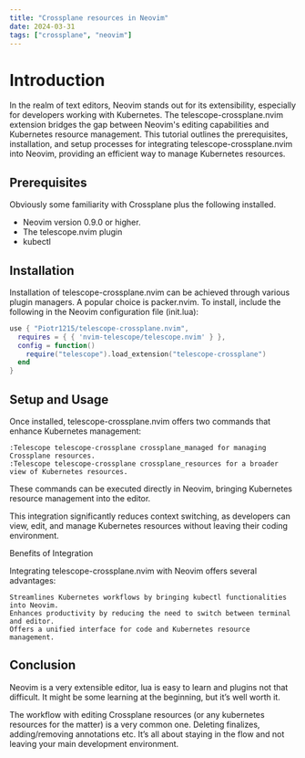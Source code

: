 ```yaml
---
title: "Crossplane resources in Neovim"
date: 2024-03-31
tags: ["crossplane", "neovim"]
---
```


# Introduction

In the realm of text editors, Neovim stands out for its extensibility, especially for developers working with Kubernetes. The telescope-crossplane.nvim extension bridges the gap between Neovim's editing capabilities and Kubernetes resource management. This tutorial outlines the prerequisites, installation, and setup processes for integrating telescope-crossplane.nvim into Neovim, providing an efficient way to manage Kubernetes resources.

## Prerequisites

Obviously some familiarity with Crossplane plus the following installed.

- Neovim version 0.9.0 or higher.
- The telescope.nvim plugin
- kubectl

## Installation

Installation of telescope-crossplane.nvim can be achieved through various plugin managers. A popular choice is packer.nvim. To install, include the following in the Neovim configuration file (init.lua):

```lua
use { "Piotr1215/telescope-crossplane.nvim",
  requires = { { 'nvim-telescope/telescope.nvim' } },
  config = function()
    require("telescope").load_extension("telescope-crossplane")
  end
}
```

## Setup and Usage

Once installed, telescope-crossplane.nvim offers two commands that enhance Kubernetes management:

    :Telescope telescope-crossplane crossplane_managed for managing Crossplane resources.
    :Telescope telescope-crossplane crossplane_resources for a broader view of Kubernetes resources.

These commands can be executed directly in Neovim, bringing Kubernetes resource management into the editor.

This integration significantly reduces context switching, as developers can view, edit, and manage Kubernetes resources without leaving their coding environment.

Benefits of Integration

Integrating telescope-crossplane.nvim with Neovim offers several advantages:

    Streamlines Kubernetes workflows by bringing kubectl functionalities into Neovim.
    Enhances productivity by reducing the need to switch between terminal and editor.
    Offers a unified interface for code and Kubernetes resource management.

## Conclusion

Neovim is a very extensible editor, lua is easy to learn and plugins not that difficult. It might be some learning at the beginning, but it’s well worth it.

The workflow with editing Crossplane resources (or any kubernetes resources for the matter) is a very common one. Deleting finalizes, adding/removing annotations etc. It’s all about staying in the flow and not leaving your main development environment.
